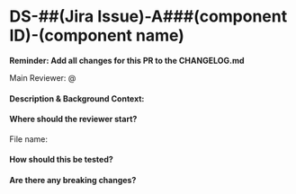 # DS-##(Jira Issue)-A###(component ID)-(component name)

**Reminder: Add all changes for this PR to the CHANGELOG.md**

Main Reviewer: @

#### Description & Background Context:

#### Where should the reviewer start?

File name:

#### How should this be tested?

#### Are there any breaking changes?
